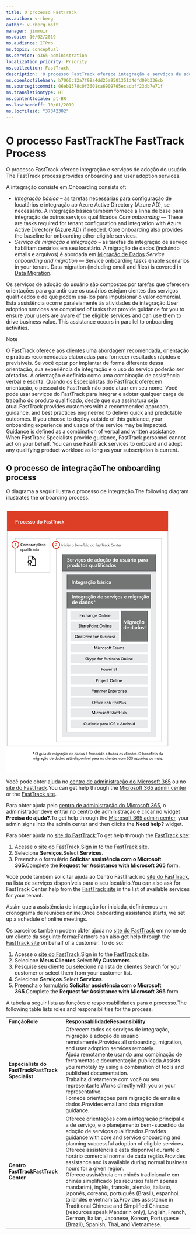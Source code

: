 ```yaml
---
title: O processo FastTrack
ms.author: v-rberg
author: v-rberg-msft
manager: jimmuir
ms.date: 10/02/2019
ms.audience: ITPro
ms.topic: conceptual
ms.service: o365-administration
localization_priority: Priority
ms.collection: FastTrack
description: 'O processo FastTrack oferece integração e serviços de adoção do usuário. '
ms.openlocfilehash: b7066c12a7f98a4dd25a9501351d4dfd09b336cb
ms.sourcegitcommit: 06eb1378c0f3601ca6909765ecacbff23db7e71f
ms.translationtype: HT
ms.contentlocale: pt-BR
ms.lasthandoff: 10/01/2019
ms.locfileid: "37342302"
---
```

# <a name="the-fasttrack-process"></a><span data-ttu-id="02f1d-103">O processo FastTrack</span><span class="sxs-lookup"><span data-stu-id="02f1d-103">The FastTrack Process</span></span>

<span data-ttu-id="02f1d-104">O processo FastTrack oferece integração e serviços de adoção do usuário. </span><span class="sxs-lookup"><span data-stu-id="02f1d-104">The FastTrack process provides onboarding and user adoption services.</span></span> 
  
<span data-ttu-id="02f1d-105">A integração consiste em:</span><span class="sxs-lookup"><span data-stu-id="02f1d-105">Onboarding consists of:</span></span>
  
- <span data-ttu-id="02f1d-p101">*Integração básica* – as tarefas necessárias para configuração de locatários e integração ao Azure Active Directory (Azure AD), se necessário. A integração básica também fornece a linha de base para integração de outros serviços qualificados.</span><span class="sxs-lookup"><span data-stu-id="02f1d-p101">*Core onboarding* — These are tasks required for tenant configuration and integration with Azure Active Directory (Azure AD) if needed. Core onboarding also provides the baseline for onboarding other eligible services.</span></span> 
- <span data-ttu-id="02f1d-p102">*Serviço de migração e integração* – as tarefas de integração de serviço habilitam cenários em seu locatário. A migração de dados (incluindo emails e arquivos) é abordada em [Migração de Dados](O365-data-migration.md).</span><span class="sxs-lookup"><span data-stu-id="02f1d-p102">*Service onboarding and migration* — Service onboarding tasks enable scenarios in your tenant. Data migration (including email and files) is covered in [Data Migration](O365-data-migration.md).</span></span> 
    
<span data-ttu-id="02f1d-p103">Os serviços de adoção do usuário são compostos por tarefas que oferecem orientações para garantir que os usuários estejam cientes dos serviços qualificados e de que podem usá-los para impulsionar o valor comercial. Esta assistência ocorre paralelamente às atividades de integração.</span><span class="sxs-lookup"><span data-stu-id="02f1d-p103">User adoption services are comprised of tasks that provide guidance for you to ensure your users are aware of the eligible services and can use them to drive business value. This assistance occurs in parallel to onboarding activities.</span></span>
  
> [!NOTE]
> <span data-ttu-id="02f1d-p104">O FastTrack oferece aos clientes uma abordagem recomendada, orientação e práticas recomendadas elaboradas para fornecer resultados rápidos e previsíveis. Se você optar por implantar de forma diferente dessa orientação, sua experiência de integração e o uso do serviço poderão ser afetados. A orientação é definida como uma combinação de assistência verbal e escrita. Quando os Especialistas do FastTrack oferecem orientação, o pessoal do FastTrack não pode atuar em seu nome. Você pode usar serviços do FastTrack para integrar e adotar qualquer carga de trabalho do produto qualificado, desde que sua assinatura seja atual.</span><span class="sxs-lookup"><span data-stu-id="02f1d-p104">FastTrack provides customers with a recommended approach, guidance, and best practices engineered to deliver quick and predictable outcomes. If you choose to deploy outside of this guidance, your onboarding experience and usage of the service may be impacted. Guidance is defined as a combination of verbal and written assistance. When FastTrack Specialists provide guidance, FastTrack personnel cannot act on your behalf. You can use FastTrack services to onboard and adopt any qualifying product workload as long as your subscription is current.</span></span> 
  
## <a name="the-onboarding-process"></a><span data-ttu-id="02f1d-117">O processo de integração</span><span class="sxs-lookup"><span data-stu-id="02f1d-117">The onboarding process</span></span>

<span data-ttu-id="02f1d-118">O diagrama a seguir ilustra o processo de integração.</span><span class="sxs-lookup"><span data-stu-id="02f1d-118">The following diagram illustrates the onboarding process.</span></span>
  
![Linha do tempo para uso do benefício de Integração](media/O365-Onboarding-Timeline.png)
  
<span data-ttu-id="02f1d-120">Você pode obter ajuda no [centro de administração do Microsoft 365](https://go.microsoft.com/fwlink/?linkid=2032704) ou no [site do FastTrack](https://go.microsoft.com/fwlink/?linkid=780698).</span><span class="sxs-lookup"><span data-stu-id="02f1d-120">You can get help through the [Microsoft 365 admin center](https://go.microsoft.com/fwlink/?linkid=2032704) or the [FastTrack site](https://go.microsoft.com/fwlink/?linkid=780698).</span></span> 

<span data-ttu-id="02f1d-121">Para obter ajuda pelo [centro de administração do Microsoft 365](https://go.microsoft.com/fwlink/?linkid=2032704), o administrador deve entrar no centro de administração e clicar no widget **Precisa de ajuda?**.</span><span class="sxs-lookup"><span data-stu-id="02f1d-121">To get help through the [Microsoft 365 admin center](https://go.microsoft.com/fwlink/?linkid=2032704), your admin signs into the admin center and then clicks the **Need help?** widget.</span></span> 

<span data-ttu-id="02f1d-122">Para obter ajuda no [site do FastTrack](https://go.microsoft.com/fwlink/?linkid=780698):</span><span class="sxs-lookup"><span data-stu-id="02f1d-122">To get help through the [FastTrack site](https://go.microsoft.com/fwlink/?linkid=780698):</span></span> 
1.  <span data-ttu-id="02f1d-123">Acesse o [site do FastTrack](https://go.microsoft.com/fwlink/?linkid=780698).</span><span class="sxs-lookup"><span data-stu-id="02f1d-123">Sign in to the [FastTrack site](https://go.microsoft.com/fwlink/?linkid=780698).</span></span> 
2.  <span data-ttu-id="02f1d-124">Selecione **Serviços**.</span><span class="sxs-lookup"><span data-stu-id="02f1d-124">Select **Services**.</span></span>
3.  <span data-ttu-id="02f1d-125">Preencha o formulário **Solicitar assistência com o Microsoft 365**.</span><span class="sxs-lookup"><span data-stu-id="02f1d-125">Complete the **Request for Assistance with Microsoft 365** form.</span></span> 
  
 <span data-ttu-id="02f1d-126">Você pode também solicitar ajuda ao Centro FastTrack no [site do FastTrack](https://go.microsoft.com/fwlink/?linkid=780698), na lista de serviços disponíveis para o seu locatário.</span><span class="sxs-lookup"><span data-stu-id="02f1d-126">You can also ask for FastTrack Center help from the [FastTrack site](https://go.microsoft.com/fwlink/?linkid=780698) in the list of available services for your tenant.</span></span> 
    
 <span data-ttu-id="02f1d-127">Assim que a assistência de integração for iniciada, definiremos um cronograma de reuniões online.</span><span class="sxs-lookup"><span data-stu-id="02f1d-127">Once onboarding assistance starts, we set up a schedule of online meetings.</span></span>
    
<span data-ttu-id="02f1d-p105">Os parceiros também podem obter ajuda no [site do FastTrack](https://go.microsoft.com/fwlink/?linkid=780698) em nome de um cliente da seguinte forma:</span><span class="sxs-lookup"><span data-stu-id="02f1d-p105">Partners can also get help through the [FastTrack site](https://go.microsoft.com/fwlink/?linkid=780698) on behalf of a customer. To do so:</span></span>
1.  <span data-ttu-id="02f1d-130">Acesse o [site do FastTrack](https://go.microsoft.com/fwlink/?linkid=780698).</span><span class="sxs-lookup"><span data-stu-id="02f1d-130">Sign in to the [FastTrack site](https://go.microsoft.com/fwlink/?linkid=780698).</span></span> 
2.  <span data-ttu-id="02f1d-131">Selecione **Meus Clientes**.</span><span class="sxs-lookup"><span data-stu-id="02f1d-131">Select **My Customers**.</span></span>
3.  <span data-ttu-id="02f1d-132">Pesquise seu cliente ou selecione na lista de clientes.</span><span class="sxs-lookup"><span data-stu-id="02f1d-132">Search for your customer or select them from your customer list.</span></span>
4.  <span data-ttu-id="02f1d-133">Selecione **Serviços**.</span><span class="sxs-lookup"><span data-stu-id="02f1d-133">Select **Services**.</span></span>
5.  <span data-ttu-id="02f1d-134">Preencha o formulário **Solicitar assistência com o Microsoft 365**.</span><span class="sxs-lookup"><span data-stu-id="02f1d-134">Complete the **Request for Assistance with Microsoft 365** form.</span></span> 

<span data-ttu-id="02f1d-135">A tabela a seguir lista as funções e responsabilidades para o processo.</span><span class="sxs-lookup"><span data-stu-id="02f1d-135">The following table lists roles and responsibilities for the process.</span></span>
    
|||
|:-----|:-----|
|<span data-ttu-id="02f1d-136">**Função**</span><span class="sxs-lookup"><span data-stu-id="02f1d-136">**Role**</span></span> <br/> |<span data-ttu-id="02f1d-137">**Responsabilidade**</span><span class="sxs-lookup"><span data-stu-id="02f1d-137">**Responsibility**</span></span> <br/> |
|<span data-ttu-id="02f1d-138">**Especialista do FastTrack**</span><span class="sxs-lookup"><span data-stu-id="02f1d-138">**FastTrack Specialist**</span></span> <br/> |<span data-ttu-id="02f1d-139">Oferecem todos os serviços de integração, migração e adoção de usuário remotamente.</span><span class="sxs-lookup"><span data-stu-id="02f1d-139">Provides all onboarding, migration, and user adoption services remotely.</span></span>  <br/> <span data-ttu-id="02f1d-140">Ajuda remotamente usando uma combinação de ferramentas e documentação publicada.</span><span class="sxs-lookup"><span data-stu-id="02f1d-140">Assists you remotely by using a combination of tools and published documentation.</span></span> <br/> <span data-ttu-id="02f1d-141">Trabalha diretamente com você ou seu representante.</span><span class="sxs-lookup"><span data-stu-id="02f1d-141">Works directly with you or your representative.</span></span> <br/> <span data-ttu-id="02f1d-142">Fornece orientações para migração de emails e dados.</span><span class="sxs-lookup"><span data-stu-id="02f1d-142">Provides email and data migration guidance.</span></span>|
|<span data-ttu-id="02f1d-143">**Centro FastTrack**</span><span class="sxs-lookup"><span data-stu-id="02f1d-143">**FastTrack Center**</span></span>  <br/> |<span data-ttu-id="02f1d-144">Oferece orientações com a integração principal e a de serviço, e o planejamento bem-sucedido da adoção de serviços qualificados.</span><span class="sxs-lookup"><span data-stu-id="02f1d-144">Provides guidance with core and service onboarding and planning successful adoption of eligible services.</span></span>  <br/> <span data-ttu-id="02f1d-145">Oferece assistência e está disponível durante o horário comercial normal de cada região.</span><span class="sxs-lookup"><span data-stu-id="02f1d-145">Provides assistance and is available during normal business hours for a given region.</span></span> <br/> <span data-ttu-id="02f1d-146">Oferece assistência em chinês tradicional e em chinês simplificado (os recursos falam apenas mandarim), inglês, francês, alemão, italiano, japonês, coreano, português (Brasil), espanhol, tailandês e vietnamita.</span><span class="sxs-lookup"><span data-stu-id="02f1d-146">Provides assistance in Traditional Chinese and Simplified Chinese (resources speak Mandarin only), English, French, German, Italian, Japanese, Korean, Portuguese (Brazil), Spanish, Thai, and Vietnamese.</span></span>|


  

